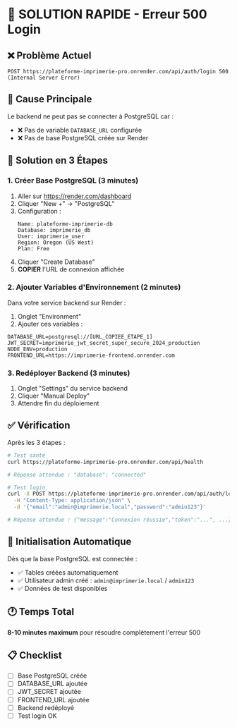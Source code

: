 # 🚨 SOLUTION RAPIDE - Erreur 500 Login

## ❌ Problème Actuel
```
POST https://plateforme-imprimerie-pro.onrender.com/api/auth/login 500 (Internal Server Error)
```

## 🎯 Cause Principale
Le backend ne peut pas se connecter à PostgreSQL car :
- ❌ Pas de variable `DATABASE_URL` configurée
- ❌ Pas de base PostgreSQL créée sur Render

## 🔧 Solution en 3 Étapes

### 1. Créer Base PostgreSQL (3 minutes)
1. Aller sur https://render.com/dashboard
2. Cliquer "New +" → "PostgreSQL"
3. Configuration :
   ```
   Name: plateforme-imprimerie-db
   Database: imprimerie_db
   User: imprimerie_user
   Region: Oregon (US West)
   Plan: Free
   ```
4. Cliquer "Create Database"
5. **COPIER** l'URL de connexion affichée

### 2. Ajouter Variables d'Environnement (2 minutes)
Dans votre service backend sur Render :
1. Onglet "Environment"
2. Ajouter ces variables :

```
DATABASE_URL=postgresql://[URL_COPIEE_ETAPE_1]
JWT_SECRET=imprimerie_jwt_secret_super_secure_2024_production
NODE_ENV=production
FRONTEND_URL=https://imprimerie-frontend.onrender.com
```

### 3. Redéployer Backend (3 minutes)
1. Onglet "Settings" du service backend
2. Cliquer "Manual Deploy"
3. Attendre fin du déploiement

## ✅ Vérification
Après les 3 étapes :
```bash
# Test santé
curl https://plateforme-imprimerie-pro.onrender.com/api/health

# Réponse attendue : "database": "connected"

# Test login  
curl -X POST https://plateforme-imprimerie-pro.onrender.com/api/auth/login \
  -H "Content-Type: application/json" \
  -d '{"email":"admin@imprimerie.local","password":"admin123"}'

# Réponse attendue : {"message":"Connexion réussie","token":"...", ...}
```

## 🔄 Initialisation Automatique
Dès que la base PostgreSQL est connectée :
- ✅ Tables créées automatiquement
- ✅ Utilisateur admin créé : `admin@imprimerie.local` / `admin123`
- ✅ Données de test disponibles

## 🕐 Temps Total
**8-10 minutes maximum** pour résoudre complètement l'erreur 500

## 📋 Checklist
- [ ] Base PostgreSQL créée
- [ ] DATABASE_URL ajoutée  
- [ ] JWT_SECRET ajoutée
- [ ] FRONTEND_URL ajoutée
- [ ] Backend redéployé
- [ ] Test login OK
